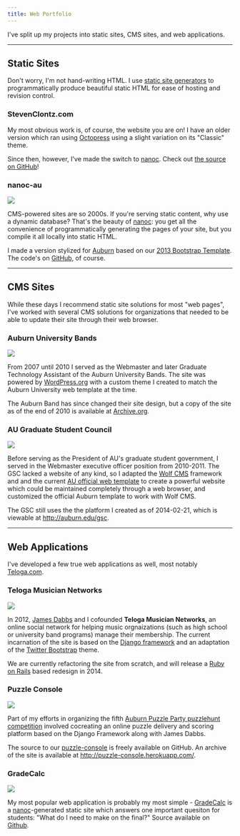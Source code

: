 ```yaml
---
title: Web Portfolio
---
```


I've split up my projects into static sites, CMS sites, and web applications.

- - -

## Static Sites

Don't worry, I'm not hand-writing HTML. I use 
[static site generators](http://staticsitegenerators.net/)
to programmatically produce beautiful static HTML for ease of hosting
and revision control.

### StevenClontz.com

My most obvious work is, of course, the website you are on! I have an older
version which ran using [Octopress](http://octopress.org/) using a slight 
variation on its "Classic" theme. 

Since then, however, I've made the switch to [nanoc](http://nanoc.ws).
Check out 
[the source on GitHub](http://github.com/StevenClontz/StevenClontz.com)!

### nanoc-au

[![](http://i.imgur.com/Pl532Nh.png)](http://stevenclontz.github.io/nanoc-au)

CMS-powered sites are so 2000s. If you're serving static content, why use
a dynamic database? That's the beauty of [nanoc](http://nanoc.ws): you get
all the convenience of programmatically generating the pages of your site,
but you compile it all locally into static HTML.

I made a version stylized for [Auburn](http://stevenclontz.github.io/nanoc-au)
based on our [2013 Bootstrap Template](http://www.auburn.edu/template/2013/).
The code's on [GitHub](http://github.com/StevenClontz/nanoc-au), of course.

- - -

## CMS Sites

While these days I recommend static site solutions for most "web pages",
I've worked with several CMS solutions for organizations that needed to
be able to update their site through their web browser.


### Auburn University Bands

[![](http://i.imgur.com/cOgUUhu.png)](https://web.archive.org/web/20101231000533/http://band.auburn.edu/)

From 2007 until 2010 I served as the Webmaster and later Graduate Technology Assistant of the Auburn University Bands. The site was powered by [WordPress.org](http://wordpress.org/) with a custom theme I created to match the Auburn University web template at the time.

The Auburn Band has since changed their site design, but a copy of the site as of the end of 2010 is available at [Archive.org](https://web.archive.org/web/20101231000533/http://band.auburn.edu/).

### AU Graduate Student Council

[![](http://i.imgur.com/1LB4jrc.png)](http://auburn.edu/gsc)

Before serving as the President of AU's graduate student government, I served 
in the Webmaster executive officer position from 2010-2011. The GSC lacked a 
website of any kind, so I adapted the [Wolf CMS](http://www.wolfcms.org/) 
framework and and the current 
[AU official web template](http://www.auburn.edu/template/) to create a 
powerful website which could be maintained completely through a web browser, 
and customized the official Auburn template to work with Wolf CMS.

The GSC still uses the the platform I created as of 2014-02-21, which is 
viewable at <http://auburn.edu/gsc>.

- - -

## Web Applications

I've developed a few true web applications as well, most notably 
[Teloga.com](http://www.teloga.com).

### Teloga Musician Networks

[![](http://i.imgur.com/mISPIsL.png)](https://www.teloga.com)

In 2012, [James Dabbs](http://www.jdabbs.com) and I cofounded **Teloga Musician Networks**, an online social network for helping music orgnaizations (such as high school or university band programs) manage their membership. The current incarnation of the site is based on the [Django framework](https://www.djangoproject.com/) and an adaptation of the [Twitter Bootstrap](http://twitter.github.com/bootstrap/) theme.

We are currently refactoring the site from scratch, and will release a [Ruby on Rails](http://rubyonrails.org/) based redesign in 2014.

### Puzzle Console

[![](http://i.imgur.com/24PZs9Z.png)](https://github.com/jamesdabbs/puzzle-console)

Part of my efforts in organizing the fifth [Auburn Puzzle Party puzzlehunt competition](http://auburnpuzzleparty.wikia.com/wiki/APP5) involved cocreating an online puzzle delivery and scoring platform based on the Django Framework along with James Dabbs.

The source to our [puzzle-console](https://github.com/jamesdabbs/puzzle-console) is freely available on GitHub. An archive of the site is available at <http://puzzle-console.herokuapp.com/>.

### GradeCalc

[![](http://i.imgur.com/DEiiWaH.png)](http://gradecalc.stevenclontz.com)

My most popular web application is probably my most simple - [GradeCalc](http://gradecalc.stevenclontz.com) is a [nanoc](http://nanoc.ws)-generated static site which answers one important quesiton for students: "What do I need to make on the final?" Source available on [Github](http://github.com/StevenClontz/GradeCalc).